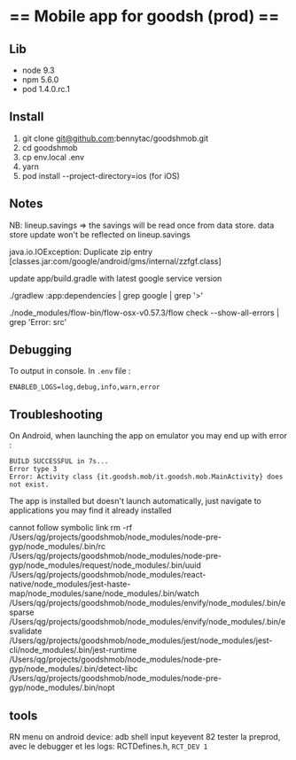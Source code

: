 # == Mobile app for goodsh (prod) ==


## Lib
* node 9.3
* npm 5.6.0
* pod 1.4.0.rc.1

## Install
1. git clone git@github.com:bennytac/goodshmob.git
2. cd goodshmob
3. cp env.local .env
4. yarn
5. pod install --project-directory=ios (for iOS)

## Notes

NB: lineup.savings => the savings will be read once from data store. data store update won't be reflected on lineup.savings

java.io.IOException: Duplicate zip entry [classes.jar:com/google/android/gms/internal/zzfgf.class]

update app/build.gradle with latest google service version

./gradlew :app:dependencies | grep google | grep '>'

./node_modules/flow-bin/flow-osx-v0.57.3/flow check --show-all-errors | grep 'Error: src'

## Debugging
To output in console. In `.env` file :

`ENABLED_LOGS=log,debug,info,warn,error`<br/>

## Troubleshooting
On Android, when launching the app on emulator you may end up with error :

`BUILD SUCCESSFUL in 7s...`<br/>
`Error type 3`<br/>
`Error: Activity class {it.goodsh.mob/it.goodsh.mob.MainActivity} does not exist.`<br/>

The app is installed but doesn't launch automatically, just navigate to applications you may find it already installed


cannot follow symbolic link
rm -rf /Users/qg/projects/goodshmob/node_modules/node-pre-gyp/node_modules/.bin/rc \
/Users/qg/projects/goodshmob/node_modules/node-pre-gyp/node_modules/request/node_modules/.bin/uuid \
/Users/qg/projects/goodshmob/node_modules/react-native/node_modules/jest-haste-map/node_modules/sane/node_modules/.bin/watch \
/Users/qg/projects/goodshmob/node_modules/envify/node_modules/.bin/esparse \
/Users/qg/projects/goodshmob/node_modules/envify/node_modules/.bin/esvalidate \
/Users/qg/projects/goodshmob/node_modules/jest/node_modules/jest-cli/node_modules/.bin/jest-runtime \
/Users/qg/projects/goodshmob/node_modules/node-pre-gyp/node_modules/.bin/detect-libc \
/Users/qg/projects/goodshmob/node_modules/node-pre-gyp/node_modules/.bin/nopt


## tools
RN menu on android device: adb shell input keyevent 82
tester la preprod, avec le debugger et les logs: RCTDefines.h, `RCT_DEV 1`
